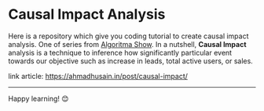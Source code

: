 # Causal Impact Analysis

Here is a repository which give you coding tutorial to create causal impact analysis. One of series from [Algoritma Show](https://www.youtube.com/channel/UCCix0G-RLoRTenSFEGrQILQ). In a nutshell, **Causal Impact** analysis is a technique to inference how significantly particular event towards our objective such as increase in leads, total active users, or sales. 

link article: https://ahmadhusain.in/post/causal-impact/

-----

Happy learning! :blush: